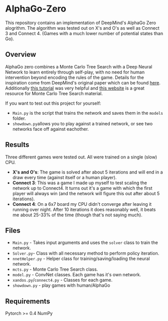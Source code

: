 # AlphaGo-Zero

This repository contains an implementation of DeepMind's AlphaGo Zero alogrithm. The algorithm was tested out on X's and O's as well as Connect 3 and Connect 4. (Games with a much lower number of potential states than Go). 


## Overview
AlphaGo zero combines a Monte Carlo Tree Search with a Deep Neural Network to learn entirely through self-play, with no need for human intervention beyond encoding the rules of the game. Details for the inspiration come from DeepMind's original paper which can be found [here](https://deepmind.com/documents/119/agz_unformatted_nature.pdf). Additionally [this tutorial](https://web.stanford.edu/~surag/posts/alphazero.html) was very helpful and [this website](http://mcts.ai/) is a great resource for Monte Carlo Tree Search material.

If you want to test out this project for yourself:

* `Main.py` is the script that trains the network and saves them in the `models` folder.
* `showdown.py`allows you to play against a trained network, or see two networks face off against eachother.

## Results
Three different games were tested out. All were trained on a single (slow) CPU.

* **X's and O's**: The game is solved after about 5 iterations and will end in a draw every time (against itself or a human player).
* **Connect 3**: This was a game I made up myself to test scaling the network up to Connect4. It turns out it's a game with which the first player will always win (and the network will figure this out after about 5 iterations).
* **Connect 4**: On a 6x7 board my CPU didn't converge after leaving it running over night. After 10 iterations it does reasonably well, it beats me about 25-33% of the time (though that's not saying much).

## Files
* `Main.py` - Takes input arguments and uses the `solver` class to train the network.
* `Solver.py`- Class with all necessary method to perform policy iteration.
* `nnetHelper.py` - Helper class for training/saving/loading the neural network.
* `mcts.py` - Monte Carlo Tree Search class.
* `model.py` - ConvNet classes. Each game has it's own network.
* `xandos.py`/`connect4.py` - Classes for each game.
* `showdown.py` - play games with human/AlphaGo

## Requirements
Pytorch >= 0.4
NumPy

